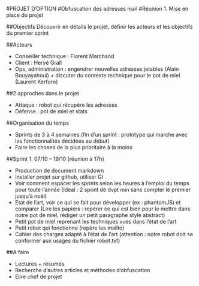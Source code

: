 #PROJET D’OPTION
#Obfuscation des adresses mail
#Réunion 1. Mise en place du projet


##Objectifs 
Découvrir en détails le projet, définir les acteurs et les objectifs du premier sprint


##Acteurs
- Conseiller technique : Florent Marchand
- Client : Hervé Grall
- Ops, administration : engendrer nouvelles adresses jetables (Alain Bouyayahoui) + discuter du contexte technique pour le pot de miel (Laurent Kerforn)

##2 approches dans le projet
- Attaque : robot qui récupère les adresses
- Défense : pot de miel et stats

##Organisation du temps
- Sprints de 3 à 4 semaines (fin d’un sprint : prototype  qui marche avec les fonctionnalités décidées au début)
- Faire les choses de la plus prioritaire à la moins

##Sprint 1. 07/10 – 19/10 (réunion à 17h)
- Production de document markdown
- Installer projet sur github, utiliser Gi
- Voir comment espacer les sprints selon les heures à l’emploi du temps pour toute l’année (Ideal : 2 sprint de dvpt min sans compter le premier jusqu’à noël)
- Etat de l’art, voir ce qui se fait pour développer (ex : phantomJS) et comparer (Lire les papiers : repérer ce qui est bien pour le mettre dans notre pot de miel, rédiger un petit paragraphe style abstract)
- Petit pot de miel reprenant les techniques vues dans l’état de l’art
- Petit robot qui fonctionne (repère les mailto)
- Cahier des charges adapté à l’état de l’art (attention : notre robot doit se conformer aux usages du fichier robot.txt)

##A faire
-	Lectures + résumés
-	Recherche d’autres articles et méthodes d’obfuscation
-	Elire chef de projet
